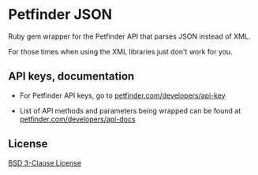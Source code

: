 # Petfinder JSON

Ruby gem wrapper for the Petfinder API that parses JSON instead of XML.

For those times when using the XML libraries just don't work for you.


## API keys, documentation

- For Petfinder API keys, go to 
[petfinder.com/developers/api-key](http://www.petfinder.com/developers/api-key)

- List of API methods and parameters being wrapped can be found at
[petfinder.com/developers/api-docs](http://www.petfinder.com/developers/api-docs)

## License

[BSD 3-Clause License](http://opensource.org/licenses/BSD-3-Clause)